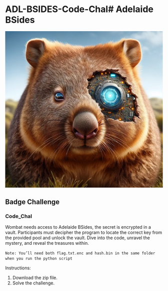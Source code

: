 # ADL-BSIDES-Code-Chal# Adelaide BSides

![Adelaide Bsides Logo](bsides_logo.png "CombatWombat logo")

## Badge Challenge

### Code_Chal

Wombat needs access to Adelaide BSides, the secret is encrypted in a vault. Participants must decipher the program to locate the correct key from the provided pool and unlock the vault. Dive into the code, unravel the mystery, and reveal the treasures within.

`Note: You’ll need both flag.txt.enc and hash.bin in the same folder when you run the python script`

Instructions:

1. Download the zip file.
2. Solve the challenge.



